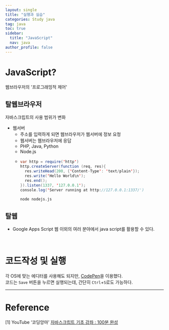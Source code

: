 ```yaml
---
layout: single
title: "실행과 실습"
categories: Study java
tag: java
toc: true
sidebar:
  title: "JavaScript"
  nav: java
author_profile: false
---
```


# JavaScript?
웹브라우저의 '프로그래밍적 제어'

## 탈웹브라우저
자바스크립트의 사용 범위가 변화
- 웹서버
  - 주소를 입력하게 되면 웹브라우저가 웹서버에 정보 요청
  - 웹서버는 웹브라우저에 응답
  - PHP, Java, Python
  - Node.js
  - ```java
    var http = require('http')
    http.createServer(function (req, res){
      res.writeHead(200, {'Content-Type': 'text/plain'});
      res.write('Hello World\n');
      res.end();
    }).listen(1337, '127.0.0.1');
    console.log('Server running at http://127.0.0.1:1337/')
    ```
    ```bash
    node nodejs.js
    ```

## 탈웹
- Google Apps Script
웹 이외의 여러 분야에서 java script를 활용할 수 있다.
<br>

# 코드작성 및 실행
각 OS에 맞는 에디터를 사용해도 되지만,
[CodePen](https://codepen.io/)을 이용했다.  
코드는 `Save` 버튼을 누르면 실행되는데,
간단히 `Ctrl`+`S`로도 가능하다.

---
# Reference

[1] YouTube ‘코딩앙마’ [자바스크립트 기초 강좌 : 100분 완성](https://youtu.be/KF6t61yuPCY)
